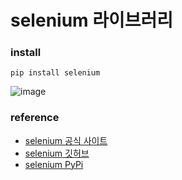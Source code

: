 # selenium 라이브러리

### install
```commandline
pip install selenium
```
![image](https://user-images.githubusercontent.com/48408417/131059640-33370ae8-c12b-4f9f-9090-a621b6fed63f.png)

### reference
- [selenium 공식 사이트](https://www.selenium.dev/)  
- [selenium 깃허브](https://github.com/SeleniumHQ)
- [selenium PyPi](https://pypi.org/project/selenium/)
